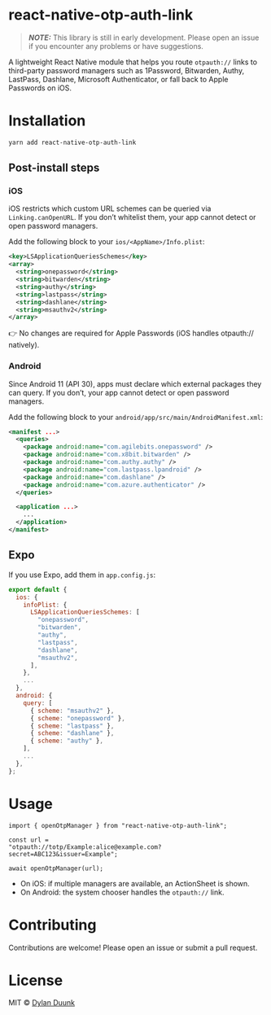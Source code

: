 # react-native-otp-auth-link

> **_NOTE:_**  This library is still in early development. Please open an issue
if you encounter any problems or have suggestions.

A lightweight React Native module that helps you route `otpauth://` links to
third-party password managers such as 1Password, Bitwarden, Authy, LastPass,
Dashlane, Microsoft Authenticator, or fall back to Apple Passwords on iOS.

# Installation

```bash
yarn add react-native-otp-auth-link
```

## Post-install steps

### iOS

iOS restricts which custom URL schemes can be queried via `Linking.canOpenURL`.
If you don’t whitelist them, your app cannot detect or open password managers.


Add the following block to your `ios/<AppName>/Info.plist`:

```xml
<key>LSApplicationQueriesSchemes</key>
<array>
  <string>onepassword</string>
  <string>bitwarden</string>
  <string>authy</string>
  <string>lastpass</string>
  <string>dashlane</string>
  <string>msauthv2</string>
</array>
```
👉 No changes are required for Apple Passwords (iOS handles otpauth:// natively).

### Android

Since Android 11 (API 30), apps must declare which external packages they can query.
If you don’t, your app cannot detect or open password managers.

Add the following block to your `android/app/src/main/AndroidManifest.xml`:

```xml
<manifest ...>
  <queries>
    <package android:name="com.agilebits.onepassword" />
    <package android:name="com.x8bit.bitwarden" />
    <package android:name="com.authy.authy" />
    <package android:name="com.lastpass.lpandroid" />
    <package android:name="com.dashlane" />
    <package android:name="com.azure.authenticator" />
  </queries>

  <application ...>
    ...
  </application>
</manifest>
```

## Expo

If you use Expo, add them in `app.config.js`:

```js
export default {
  ios: {
    infoPlist: {
      LSApplicationQueriesSchemes: [
        "onepassword",
        "bitwarden",
        "authy",
        "lastpass",
        "dashlane",
        "msauthv2",
      ],
    },
    ...
  },
  android: {
    query: [
      { scheme: "msauthv2" },
      { scheme: "onepassword" },
      { scheme: "lastpass" },
      { scheme: "dashlane" },
      { scheme: "authy" },
    ],
    ...
  },
};
```

# Usage

```tsx
import { openOtpManager } from "react-native-otp-auth-link";

const url =
"otpauth://totp/Example:alice@example.com?secret=ABC123&issuer=Example";

await openOtpManager(url);
```

- On iOS: if multiple managers are available, an ActionSheet is shown.
- On Android: the system chooser handles the `otpauth://` link.

# Contributing
Contributions are welcome! Please open an issue or submit a pull request.

# License
MIT © [Dylan Duunk](https://github.com/DDuunk)
